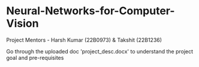 # Neural-Networks-for-Computer-Vision

Project Mentors - Harsh Kumar (22B0973) & Takshit (22B1236)  

Go through the uploaded doc 'project_desc.docx' to understand the project goal and pre-requisites
